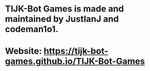 
# TIJK-Bot Games is made and maintained by JustIanJ and codeman1o1.
# Website: https://tijk-bot-games.github.io/TIJK-Bot-Games